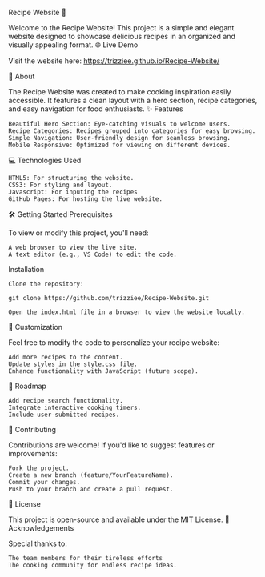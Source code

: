 Recipe Website 🍴

Welcome to the Recipe Website! This project is a simple and elegant website designed to showcase delicious recipes in an organized and visually appealing format.
🌐 Live Demo

Visit the website here: https://trizziee.github.io/Recipe-Website/

📖 About

The Recipe Website was created to make cooking inspiration easily accessible. It features a clean layout with a hero section, recipe categories, and easy navigation for food enthusiasts.
✨ Features

    Beautiful Hero Section: Eye-catching visuals to welcome users.
    Recipe Categories: Recipes grouped into categories for easy browsing.
    Simple Navigation: User-friendly design for seamless browsing.
    Mobile Responsive: Optimized for viewing on different devices.

💻 Technologies Used

    HTML5: For structuring the website.
    CSS3: For styling and layout.
    Javascript: For inputing the recipes
    GitHub Pages: For hosting the live website.

🛠️ Getting Started
Prerequisites

To view or modify this project, you'll need:

    A web browser to view the live site.
    A text editor (e.g., VS Code) to edit the code.

Installation

    Clone the repository:

    git clone https://github.com/trizziee/Recipe-Website.git  

    Open the index.html file in a browser to view the website locally.

🎨 Customization

Feel free to modify the code to personalize your recipe website:

    Add more recipes to the content.
    Update styles in the style.css file.
    Enhance functionality with JavaScript (future scope).

🚀 Roadmap

    Add recipe search functionality.
    Integrate interactive cooking timers.
    Include user-submitted recipes.

🤝 Contributing

Contributions are welcome! If you'd like to suggest features or improvements:

    Fork the project.
    Create a new branch (feature/YourFeatureName).
    Commit your changes.
    Push to your branch and create a pull request.

📄 License

This project is open-source and available under the MIT License.
🥂 Acknowledgements

Special thanks to:

    The team members for their tireless efforts
    The cooking community for endless recipe ideas.
